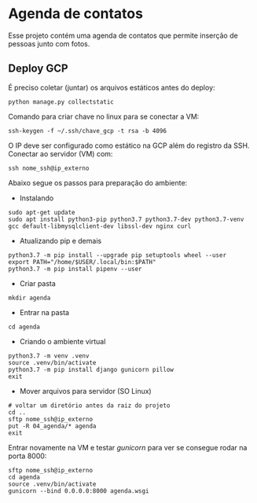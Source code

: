 # Agenda de contatos

Esse projeto contém uma agenda de contatos que permite inserção de pessoas junto com fotos.

## Deploy GCP

É preciso coletar (juntar) os arquivos estáticos antes do deploy:

```python manage.py collectstatic```

Comando para criar chave no linux para se conectar a VM:

```ssh-keygen -f ~/.ssh/chave_gcp -t rsa -b 4096```

O IP deve ser configurado como estático na GCP além do registro da SSH. Conectar ao servidor (VM) com:

```ssh nome_ssh@ip_externo```

Abaixo segue os passos para preparação do ambiente:

* Instalando

```
sudo apt-get update
sudo apt install python3-pip python3.7 python3.7-dev python3.7-venv gcc default-libmysqlclient-dev libssl-dev nginx curl
```

* Atualizando pip e demais

```
python3.7 -m pip install --upgrade pip setuptools wheel --user
export PATH="/home/$USER/.local/bin:$PATH"
python3.7 -m pip install pipenv --user
```

* Criar pasta

```mkdir agenda```

* Entrar na pasta

```cd agenda```

* Criando o ambiente virtual

```
python3.7 -m venv .venv
source .venv/bin/activate
python3.7 -m pip install django gunicorn pillow
exit
```

* Mover arquivos para servidor (SO Linux)

```
# voltar um diretório antes da raiz do projeto
cd ..
sftp nome_ssh@ip_externo
put -R 04_agenda/* agenda
exit
```

Entrar novamente na VM e testar *gunicorn* para ver se consegue rodar na porta 8000:

```
sftp nome_ssh@ip_externo
cd agenda
source .venv/bin/activate
gunicorn --bind 0.0.0.0:8000 agenda.wsgi
```
